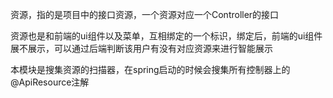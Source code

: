 资源，指的是项目中的接口资源，一个资源对应一个Controller的接口

资源也是和前端的ui组件以及菜单，互相绑定的一个标识，绑定后，前端的ui组件展不展示，可以通过后端判断该用户有没有对应资源来进行智能展示

本模块是搜集资源的扫描器，在spring启动的时候会搜集所有控制器上的@ApiResource注解
